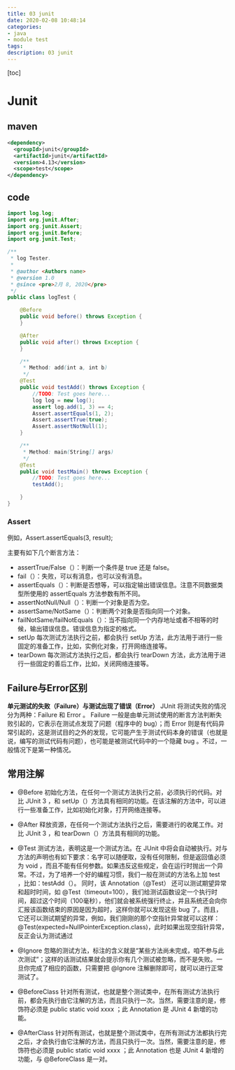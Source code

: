 ```yaml
---
title: 03 junit
date: 2020-02-08 10:48:14
categories:
- java
- module test
tags:
description: 03 junit
---
```


[toc]

<!--more-->



# Junit

## maven

```xml
<dependency>
  <groupId>junit</groupId>
  <artifactId>junit</artifactId>
  <version>4.13</version>
  <scope>test</scope>
</dependency>
```



## code

```java
import log.log;
import org.junit.After;
import org.junit.Assert;
import org.junit.Before;
import org.junit.Test;

/**
 * log Tester.
 *
 * @author <Authors name>
 * @version 1.0
 * @since <pre>2月 8, 2020</pre>
 */
public class logTest {

    @Before
    public void before() throws Exception {
    }

    @After
    public void after() throws Exception {
    }

    /**
     * Method: add(int a, int b)
     */
    @Test
    public void testAdd() throws Exception {
        //TODO: Test goes here...
        log log = new log();
        assert log.add(1, 3) == 4;
        Assert.assertEquals(1, 2);
        Assert.assertTrue(true);
        Assert.assertNotNull(1);
    }

    /**
     * Method: main(String[] args)
     */
    @Test
    public void testMain() throws Exception {
        //TODO: Test goes here...
        testAdd();

    }
} 
```



### Assert

例如，Assert.assertEquals(3, result);

主要有如下几个断言方法：

- assertTrue/False（）：判断一个条件是 true 还是 false。
- fail（）：失败，可以有消息，也可以没有消息。
- assertEquals（）：判断是否想等，可以指定输出错误信息。注意不同数据类型所使用的 assertEquals 方法参数有所不同。
- assertNotNull/Null（）：判断一个对象是否为空。
- assertSame/NotSame（）：判断两个对象是否指向同一个对象。
- failNotSame/failNotEquals（）：当不指向同一个内存地址或者不相等的时候，输出错误信息。错误信息为指定的格式。
- setUp
  每次测试方法执行之前，都会执行 setUp 方法，此方法用于进行一些固定的准备工作，比如，实例化对象，打开网络连接等。
- tearDown
  每次测试方法执行之后，都会执行 tearDown 方法，此方法用于进行一些固定的善后工作，比如，关闭网络连接等。



## Failure与Error区别

**单元测试的失败（Failure）与测试出现了错误（Error）**
JUnit 将测试失败的情况分为两种：Failure 和 Error 。 Failure 一般是由单元测试使用的断言方法判断失败引起的，它表示在测试点发现了问题（程序中的 bug）；而 Error 则是有代码异常引起的，这是测试目的之外的发现，它可能产生于测试代码本身的错误（也就是说，编写的测试代码有问题），也可能是被测试代码中的一个隐藏 bug 。不过，一般情况下是第一种情况。

## 常用注解

- @Before
  初始化方法，在任何一个测试方法执行之前，必须执行的代码。对比 JUnit 3 ，和 setUp（）方法具有相同的功能。在该注解的方法中，可以进行一些准备工作，比如初始化对象，打开网络连接等。
- @After
  释放资源，在任何一个测试方法执行之后，需要进行的收尾工作。对比 JUnit 3 ，和 tearDown（）方法具有相同的功能。
- @Test
  测试方法，表明这是一个测试方法。在 JUnit 中将会自动被执行。对与方法的声明也有如下要求：名字可以随便取，没有任何限制，但是返回值必须为 void ，而且不能有任何参数。如果违反这些规定，会在运行时抛出一个异常。不过，为了培养一个好的编程习惯，我们一般在测试的方法名上加 test ，比如：testAdd（）。
  同时，该 Annotation（@Test） 还可以测试期望异常和超时时间，如 @Test（timeout=100），我们给测试函数设定一个执行时间，超过这个时间（100毫秒），他们就会被系统强行终止，并且系统还会向你汇报该函数结束的原因是因为超时，这样你就可以发现这些 bug 了。而且，它还可以测试期望的异常，例如，我们刚刚的那个空指针异常就可以这样：@Test(expected=NullPointerException.class)，此时如果出现空指针异常，反正会认为测试通过

- @Ignore
  忽略的测试方法，标注的含义就是“某些方法尚未完成，咱不参与此次测试”；这样的话测试结果就会提示你有几个测试被忽略，而不是失败。一旦你完成了相应的函数，只需要把 @Ignore 注解删除即可，就可以进行正常测试了。
- @BeforeClass
  针对所有测试，也就是整个测试类中，在所有测试方法执行前，都会先执行由它注解的方法，而且只执行一次。当然，需要注意的是，修饰符必须是 public static void xxxx ；此 Annotation 是 JUnit 4 新增的功能。
- @AfterClass
  针对所有测试，也就是整个测试类中，在所有测试方法都执行完之后，才会执行由它注解的方法，而且只执行一次。当然，需要注意的是，修饰符也必须是 public static void xxxx ；此 Annotation 也是 JUnit 4 新增的功能，与 @BeforeClass 是一对。
